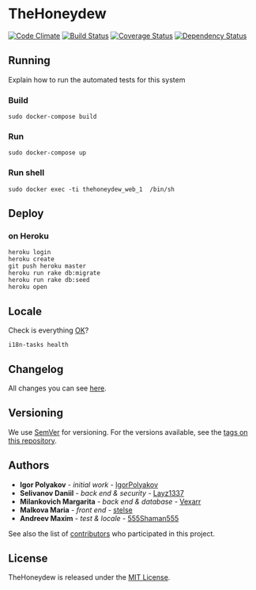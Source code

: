 # TheHoneydew

[![Code Climate](https://codeclimate.com/github/IgorPolyakov/TheHoneydew.svg)](https://codeclimate.com/github/IgorPolyakov/TheHoneydew)
[![Build Status](https://travis-ci.org/IgorPolyakov/TheHoneydew.svg?branch=master)](https://travis-ci.org/IgorPolyakov/TheHoneydew)
[![Coverage Status](https://coveralls.io/repos/github/IgorPolyakov/TheHoneydew/badge.svg)](https://coveralls.io/github/IgorPolyakov/TheHoneydew)
[![Dependency Status](https://gemnasium.com/badges/github.com/IgorPolyakov/TheHoneydew.svg)](https://gemnasium.com/github.com/IgorPolyakov/TheHoneydew)



## Running

Explain how to run the automated tests for this system
### Build
```
sudo docker-compose build
```
### Run
```
sudo docker-compose up
```

### Run shell
```
sudo docker exec -ti thehoneydew_web_1  /bin/sh

```

## Deploy

### on Heroku

```
heroku login
heroku create
git push heroku master
heroku run rake db:migrate
heroku run rake db:seed
heroku open
```

## Locale

Check is everything [OK](https://github.com/glebm/i18n-tasks)?
```
i18n-tasks health
```

## Changelog

All changes you can see [here](https://github.com/IgorPolyakov/TheHoneydew/blob/master/CHANGELOG.md).

## Versioning

We use [SemVer](http://semver.org/) for versioning. For the versions available, see the [tags on this repository](https://github.com/IgorPolyakov/TheHoneydew/releases).

## Authors

* **Igor Polyakov** - *initial work* - [IgorPolyakov](https://github.com/IgorPolyakov)
* **Selivanov Daniil** - *back end & security* - [Layz1337](https://github.com/Layz1337)
* **Milankovich Margarita** - *back end & database* - [Vexarr](https://github.com/Vexarr)
* **Malkova Maria** - *front end* - [stelse](https://github.com/stelse)
* **Andreev Maxim** - *test & locale* - [555Shaman555](https://github.com/555Shaman555)

See also the list of [contributors](https://github.com/IgorPolyakov/TheHoneydew/graphs/contributors) who participated in this project.

## License

TheHoneydew is released under the [MIT License](https://raw.githubusercontent.com/IgorPolyakov/TheHoneydew/master/LICENSE.md).
